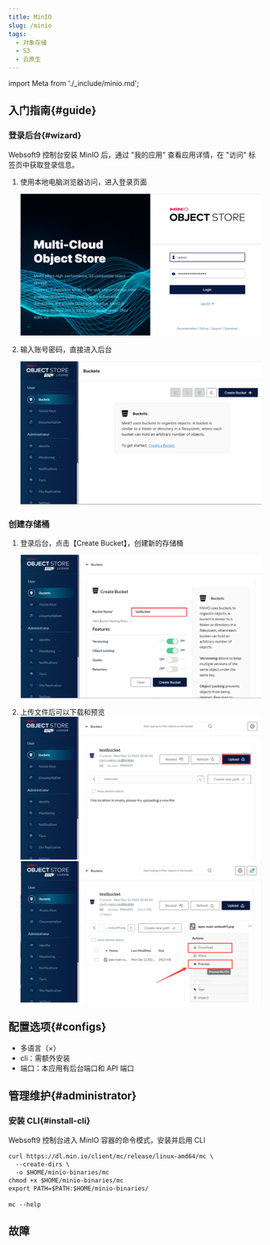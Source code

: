 ```yaml
---
title: MinIO
slug: /minio
tags:
  - 对象存储
  - S3
  - 云原生
---
```


import Meta from './_include/minio.md';

<Meta name="meta" />

## 入门指南{#guide}

### 登录后台{#wizard}

Websoft9 控制台安装 MinIO 后，通过 "我的应用" 查看应用详情，在 "访问" 标签页中获取登录信息。  

1. 使用本地电脑浏览器访问，进入登录页面

   ![](./assets/minio-login-websoft9.png)

2. 输入账号密码，直接进入后台

   ![](./assets/minio-main-websoft9.png)

### 创建存储桶

1. 登录后台，点击【Create Bucket】，创建新的存储桶

   ![](./assets/minio-bucket-websoft9.png)

2. 上传文件后可以下载和预览
   ![](./assets/minio-upload-websoft9.png)
   ![](./assets/minio-preview-websoft9.png)

## 配置选项{#configs}

- 多语言（×）
- cli：需额外安装
- 端口：本应用有后台端口和 API 端口

## 管理维护{#administrator}

### 安装 CLI{#install-cli}

Websoft9 控制台进入 MinIO 容器的命令模式，安装并启用 CLI

```
curl https://dl.min.io/client/mc/release/linux-amd64/mc \
  --create-dirs \
  -o $HOME/minio-binaries/mc
chmod +x $HOME/minio-binaries/mc
export PATH=$PATH:$HOME/minio-binaries/

mc --help    
```

## 故障